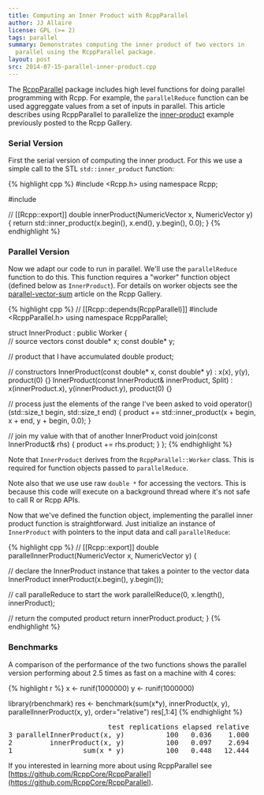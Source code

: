 ```yaml
---
title: Computing an Inner Product with RcppParallel
author: JJ Allaire
license: GPL (>= 2)
tags: parallel
summary: Demonstrates computing the inner product of two vectors in 
  parallel using the RcppParallel package.
layout: post
src: 2014-07-15-parallel-inner-product.cpp
---
```

The [RcppParallel](https://github.com/RcppCore/RcppParallel) package includes
high level functions for doing parallel programming with Rcpp. For example, 
the `parallelReduce` function can be used aggreggate values from a set of 
inputs in parallel. This article describes using RcppParallel to parallelize 
the [inner-product](http://gallery.rcpp.org/articles/stl-inner-product/)
example previously posted to the Rcpp Gallery.


### Serial Version

First the serial version of computing the inner product. For this we use
a simple call to the STL `std::inner_product` function:

{% highlight cpp %}
#include <Rcpp.h>
using namespace Rcpp;

#include <algorithm>

// [[Rcpp::export]]
double innerProduct(NumericVector x, NumericVector y) {
   return std::inner_product(x.begin(), x.end(), y.begin(), 0.0);
}
{% endhighlight %}

### Parallel Version

Now we adapt our code to run in parallel. We'll use the `parallelReduce`
function to do this. This function requires a "worker" function object
(defined below as `InnerProduct`). For details on worker objects see the 
[parallel-vector-sum](http://gallery.rcpp.org/articles/parallel-vector-sum/) 
article on the Rcpp Gallery.

{% highlight cpp %}
// [[Rcpp::depends(RcppParallel)]]
#include <RcppParallel.h>
using namespace RcppParallel;

struct InnerProduct : public Worker
{   
   // source vectors
   const double* x;
   const double* y;
   
   // product that I have accumulated
   double product;
   
   // constructors
   InnerProduct(const double* x, const double* y) : x(x), y(y), product(0) {}
   InnerProduct(const InnerProduct& innerProduct, Split) 
      : x(innerProduct.x), y(innerProduct.y), product(0) {}
   
   // process just the elements of the range I've been asked to
   void operator()(std::size_t begin, std::size_t end) {
      product += std::inner_product(x + begin, x + end, y + begin, 0.0);
   }
   
   // join my value with that of another InnerProduct
   void join(const InnerProduct& rhs) { 
     product += rhs.product; 
   }
};
{% endhighlight %}

Note that `InnerProduct` derives from the `RcppParallel::Worker` class. This
is required for function objects passed to `parallelReduce`.

Note also that we use use raw `double *` for accessing the vectors. This is 
because this code will execute on a background thread where it's not safe to 
call R or Rcpp APIs.

Now that we've defined the function object, implementing the parallel inner
product function is straightforward. Just initialize an instance of
`InnerProduct` with pointers to the input data and call `parallelReduce`:

{% highlight cpp %}
// [[Rcpp::export]]
double parallelInnerProduct(NumericVector x, NumericVector y) {
   
   // declare the InnerProduct instance that takes a pointer to the vector data
   InnerProduct innerProduct(x.begin(), y.begin());
   
   // call paralleReduce to start the work
   parallelReduce(0, x.length(), innerProduct);
   
   // return the computed product
   return innerProduct.product;
}
{% endhighlight %}

### Benchmarks

A comparison of the performance of the two functions shows the parallel
version performing about 2.5 times as fast on a machine with 4 cores:

{% highlight r %}
x <- runif(1000000)
y <- runif(1000000)

library(rbenchmark)
res <- benchmark(sum(x*y),
                 innerProduct(x, y),
                 parallelInnerProduct(x, y),
                 order="relative")
res[,1:4]
{% endhighlight %}



<pre class="output">
                        test replications elapsed relative
3 parallelInnerProduct(x, y)          100   0.036    1.000
2         innerProduct(x, y)          100   0.097    2.694
1                 sum(x * y)          100   0.448   12.444
</pre>

If you interested in learning more about using RcppParallel see 
[https://github.com/RcppCore/RcppParallel](https://github.com/RcppCore/RcppParallel).
